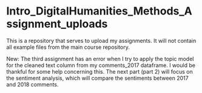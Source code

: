 # Intro_DigitalHumanities_Methods_Assignment_uploads

This is a repository that serves to upload my assignments.
It will not contain all example files from the main course repository.

New: The third assignment has an error when I try to apply the topic model for the cleaned text column from my comments_2017 dataframe. I would be thankful for some help concerning this. The next part (part 2) will focus on the sentiment analysis, which will compare the sentiments between 2017 and 2018 comments. 
